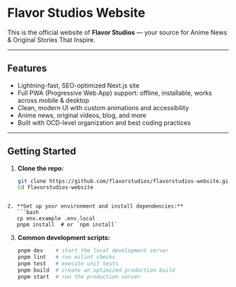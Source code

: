 # Flavor Studios Website

This is the official website of **Flavor Studios** — your source for Anime News & Original Stories That Inspire.

---

## Features

- Lightning-fast, SEO-optimized Next.js site
- Full PWA (Progressive Web App) support: offline, installable, works across mobile & desktop
- Clean, modern UI with custom animations and accessibility
- Anime news, original videos, blog, and more
- Built with OCD-level organization and best coding practices

---

## Getting Started

1. **Clone the repo:**
   ```bash
   git clone https://github.com/flavorstudios/flavorstudios-website.git
   cd flavorstudios-website
```

2. **Set up your environment and install dependencies:**
   ```bash
   cp env.example .env.local
   pnpm install  # or `npm install`
   ```

3. **Common development scripts:**
   ```bash
   pnpm dev    # start the local development server
   pnpm lint   # run eslint checks
   pnpm test   # execute unit tests
   pnpm build  # create an optimized production build
   pnpm start  # run the production server